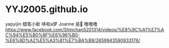 # YYJ2005.github.io
yapyijin
蜡笔小新
哆啦a梦
Joanne 是🐖
噜噜噜
https://www.facebook.com/Shinchan5201314/videos/%E8%9C%A1%E7%AC%94%E5%B0%8F%E6%96%B0-%E6%8D%A2%E5%A3%81%E7%BA%B8/2659943590933176/
